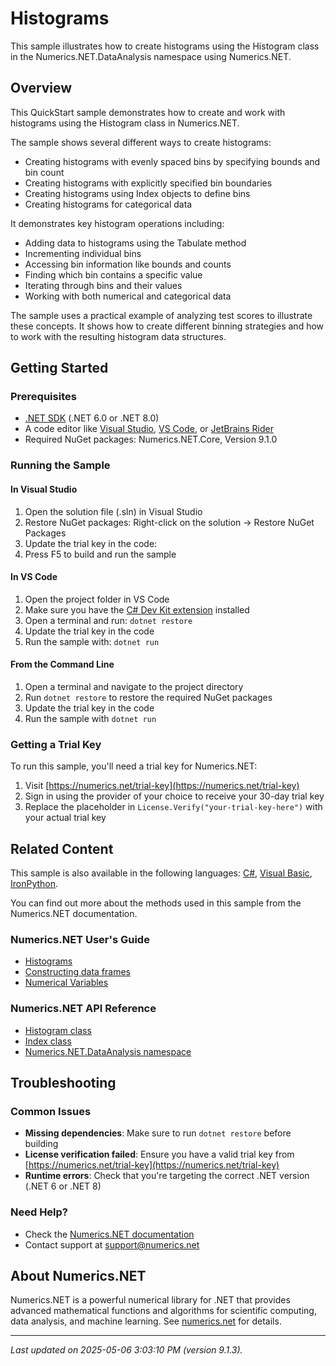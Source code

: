 # Histograms

This sample illustrates how to create histograms using the Histogram class in the Numerics.NET.DataAnalysis namespace using Numerics.NET.

## Overview

This QuickStart sample demonstrates how to create and work with histograms using the Histogram class in 
Numerics.NET.

The sample shows several different ways to create histograms:
- Creating histograms with evenly spaced bins by specifying bounds and bin count
- Creating histograms with explicitly specified bin boundaries
- Creating histograms using Index objects to define bins
- Creating histograms for categorical data

It demonstrates key histogram operations including:
- Adding data to histograms using the Tabulate method
- Incrementing individual bins
- Accessing bin information like bounds and counts
- Finding which bin contains a specific value
- Iterating through bins and their values
- Working with both numerical and categorical data

The sample uses a practical example of analyzing test scores to illustrate these concepts. It shows how
to create different binning strategies and how to work with the resulting histogram data structures.


## Getting Started

### Prerequisites

- [.NET SDK](https://dotnet.microsoft.com/download) (.NET 6.0 or .NET 8.0)
- A code editor like [Visual Studio](https://visualstudio.microsoft.com/), [VS Code](https://code.visualstudio.com/), or [JetBrains Rider](https://www.jetbrains.com/rider/)
- Required NuGet packages: Numerics.NET.Core, Version 9.1.0

### Running the Sample

#### In Visual Studio
1. Open the solution file (.sln) in Visual Studio
2. Restore NuGet packages: Right-click on the solution → Restore NuGet Packages
3. Update the trial key in the code:
4. Press F5 to build and run the sample

#### In VS Code

1. Open the project folder in VS Code
2. Make sure you have the [C# Dev Kit extension](https://marketplace.visualstudio.com/items?itemName=ms-dotnettools.csdevkit) installed
3. Open a terminal and run: `dotnet restore`
4. Update the trial key in the code 
5. Run the sample with: `dotnet run`

#### From the Command Line

1. Open a terminal and navigate to the project directory
2. Run `dotnet restore` to restore the required NuGet packages
3. Update the trial key in the code
4. Run the sample with `dotnet run`

### Getting a Trial Key

To run this sample, you'll need a trial key for Numerics.NET:

1. Visit [https://numerics.net/trial-key](https://numerics.net/trial-key)
2. Sign in using the provider of your choice to receive your 30-day trial key
3. Replace the placeholder in `License.Verify("your-trial-key-here")` with your actual trial key

## Related Content

This sample is also available in the following languages: 
[C#](https://github.com/NumericsDotNet/quickstart-csharp/tree/net6.0/data-analysis/histograms), [Visual Basic](https://github.com/NumericsDotNet/quickstart-visualbasic/tree/net6.0/data-analysis/histograms), [IronPython](https://github.com/NumericsDotNet/quickstart-ironpython/tree/net6.0/data-analysis/histograms).

You can find out more about the methods used in this sample from the Numerics.NET documentation.

### Numerics.NET User's Guide

- [Histograms](https://numerics.net/documentation/latest/data-analysis/working-with-categorical-data/histograms)
- [Constructing data frames](https://numerics.net/documentation/latest/data-analysis/data-frames/constructing-data-frames)
- [Numerical Variables](https://numerics.net/documentation/latest/statistics/numerical-variables)

### Numerics.NET API Reference

- [Histogram class](https://numerics.net/documentation/latest/reference/numerics.net.dataanalysis.histogram)
- [Index class](https://numerics.net/documentation/latest/reference/numerics.net.dataanalysis.index)
- [Numerics.NET.DataAnalysis namespace](https://numerics.net/documentation/latest/reference/numerics.net.dataanalysis)


## Troubleshooting

### Common Issues

- **Missing dependencies**: Make sure to run `dotnet restore` before building
- **License verification failed**: Ensure you have a valid trial key from [https://numerics.net/trial-key](https://numerics.net/trial-key)
- **Runtime errors**: Check that you're targeting the correct .NET version (.NET 6 or .NET 8)

### Need Help?

- Check the [Numerics.NET documentation](https://numerics.net/documentation/)
- Contact support at [support@numerics.net](mailto:support@numerics.net?subject=Histograms%20QuickStart%20Sample%20%28F%23%29)

## About Numerics.NET

Numerics.NET is a powerful numerical library for .NET that provides advanced mathematical 
functions and algorithms for scientific computing, data analysis, and machine learning.
See [numerics.net](https://numerics.net) for details.

---

_Last updated on 2025-05-06 3:03:10 PM (version 9.1.3)._
